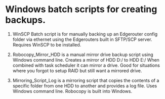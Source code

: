 # Windows batch scripts for creating backups.

1. WinSCP Batch script is for manually backing up an Edgerouter config folder via ethernet using the Edgerouters built in SFTP/SCP server. Requires WinSCP to be installed.

2. Robocopy_Mirror_HDD is a manual mirror drive backup script using Windows command line. Creates a mirror of HDD D:/ to HDD E:/ When combined with task scheduler it can mirror a drive. Good for situations where you forgot to setup RAID but still want a mirrored drive.

3. Mirroring_Script_Log is a mirroring script that copies the contents of a specific folder from one HDD to another and provides a log file. Uses Windows command line. Robocopy is built into Windows.
